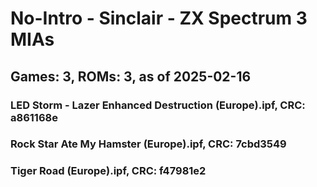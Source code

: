 # No-Intro - Sinclair - ZX Spectrum 3 MIAs
## Games: 3, ROMs: 3, as of 2025-02-16

### LED Storm - Lazer Enhanced Destruction (Europe).ipf, CRC: a861168e
### Rock Star Ate My Hamster (Europe).ipf, CRC: 7cbd3549
### Tiger Road (Europe).ipf, CRC: f47981e2
